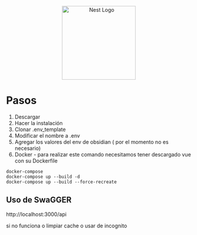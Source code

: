 <p align="center">
  <a href="http://nestjs.com/" target="blank"><img src="https://nestjs.com/img/logo-small.svg" width="200" alt="Nest Logo" /></a>
</p>

# Pasos

1. Descargar
2. Hacer la instalación
3. Clonar .env_template 
4. Modificar el nombre a .env
5. Agregar los valores del env de obsidian ( por el momento no es necesario)
6. Docker - para realizar este comando necesitamos tener descargado vue con su Dockerfile
``` 
docker-compose
docker-compose up --build -d 
docker-compose up --build --force-recreate
```
## Uso de SwaGGER
http://localhost:3000/api

si no funciona o limpiar cache o usar de incognito
